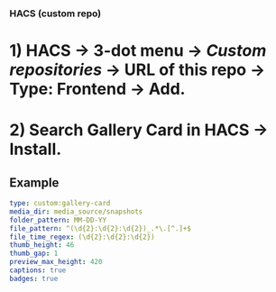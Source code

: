 ### HACS (custom repo)

# 1) HACS → 3-dot menu → *Custom repositories* → URL of this repo → Type: Frontend → **Add**.&#x20;
# 2) Search **Gallery Card** in HACS → Install.

## Example
```yaml
type: custom:gallery-card
media_dir: media_source/snapshots
folder_pattern: MM-DD-YY
file_pattern: ^(\d{2}:\d{2}:\d{2})_.*\.[^.]+$
file_time_regex: (\d{2}:\d{2}:\d{2})
thumb_height: 46
thumb_gap: 1
preview_max_height: 420
captions: true
badges: true
